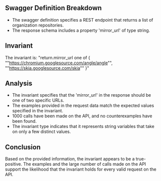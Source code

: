 ## Swagger Definition Breakdown
- The swagger definition specifies a REST endpoint that returns a list of organization repositories.
- The response schema includes a property 'mirror_url' of type string.

## Invariant
The invariant is: "return.mirror_url one of { ""https://chromium.googlesource.com/angle/angle"", ""https://skia.googlesource.com/skia"" }"

## Analysis
- The invariant specifies that the 'mirror_url' in the response should be one of two specific URLs.
- The examples provided in the request data match the expected values specified in the invariant.
- 1000 calls have been made on the API, and no counterexamples have been found.
- The invariant type indicates that it represents string variables that take on only a few distinct values.

## Conclusion
Based on the provided information, the invariant appears to be a true-positive. The examples and the large number of calls made on the API support the likelihood that the invariant holds for every valid request on the API.
